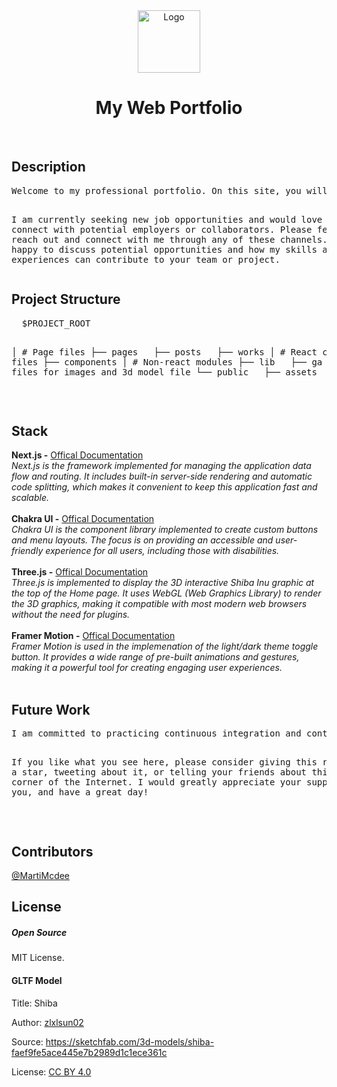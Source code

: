 <div style="text-align: center;">
  <img id="logo" src="https://www.rlogical.com/wp-content/uploads/2021/08/Rlogical-Blog-Images-thumbnail.png" alt="Logo" width="100"
    height="100" />
</div>
</p>
<h1 style="text-align: center;">My Web Portfolio</h1>
<br />
<h2>Description</h2>
<pre>Welcome to my professional portfolio. On this site, you will find a selection of my best work in the fields of programming, music, and art. This portfolio is designed to serve as a showcase of my skills and accomplishments, as well as a central hub for all of my points of contact through social media and email. 

I am currently seeking new job opportunities and would love to connect with potential employers or collaborators. Please feel free to reach out and connect with me through any of these channels. I am always happy to discuss potential opportunities and how my skills and experiences can contribute to your team or project.</pre>


<h2>Project Structure</h2>
<pre>
  $PROJECT_ROOT

  │ # Page files
  ├── pages
  &nbsp;&nbsp;├── posts
  &nbsp;&nbsp;├── works
  │ # React component files
  ├── components
  │ # Non-react modules
  ├── lib
  &nbsp;&nbsp;├── ga
  │ # Static files for images and 3d model file
  └── public
  &nbsp;&nbsp;├── assets
  &nbsp;&nbsp;├── images
</pre>

<br />

<h2>Stack</h2>
<strong>Next.js -</strong>
<a href="https://nextjs.org/docs"> Offical Documentation </a><br />
<em>Next.js is the framework implemented for managing the application data flow and routing. It includes built-in server-side rendering and automatic code splitting, which makes it convenient to keep this application fast and scalable. </em><br /><br />
<strong>Chakra UI -</strong>
<a href="https://chakra-ui.com/docs"> Offical Documentation </a><br />
<em>Chakra UI is the component library implemented to create custom buttons and menu layouts. The focus is on providing an accessible and user-friendly experience for all users, including those with disabilities.</em>
<br /><br />
<strong>Three.js -</strong>
<a href="https://threejs.org/docs/"> Offical Documentation </a><br />
<em>Three.js is implemented to display the 3D interactive Shiba Inu graphic at the top of the Home page.  It uses WebGL (Web Graphics Library) to render the 3D graphics, making it compatible with most modern web browsers without the need for plugins.</em>
<br /><br />
<strong>Framer Motion -</strong>
<a href="https://www.framer.com/docs/"> Offical Documentation </a><br />
<em>Framer Motion is used in the implemenation of the light/dark theme toggle button.  It provides a wide range of pre-built animations and gestures, making it a powerful tool for creating engaging user experiences.</em>
<br /><br />

<h2>Future Work</h2>
<pre>I am committed to practicing continuous integration and continuous deployment with this project. To that end, I will be integrating updates and new features on a continuous basis, and deploying new releases to the site on a weekly basis, every Tuesday. Keep an eye out for exciting new features and updates in the future.

If you like what you see here, please consider giving this repository a star, tweeting about it, or telling your friends about this little corner of the Internet. I would greatly appreciate your support. Thank you, and have a great day!</pre>
<br />

<h2>Contributors</h2>
<a href="https://twitter.com/MartiMcdee" target="_blank">@MartiMcdee</a>

<h2>License</h2>

<h5>Open Source</h5>

MIT License.

<h4>GLTF Model</h4>

<p>Title: Shiba</p>
<p>Author: <a href="https://sketchfab.com/zlxlsun02" target="_blank">zlxlsun02</a></p>
<p>Source: <a href="https://sketchfab.com/3d-models/shiba-faef9fe5ace445e7b2989d1c1ece361c" target="_blank">https://sketchfab.com/3d-models/shiba-faef9fe5ace445e7b2989d1c1ece361c</a></p>
<p>License: <a href="https://creativecommons.org/licenses/by/4.0/" target="_blank">CC BY 4.0</a></p>

